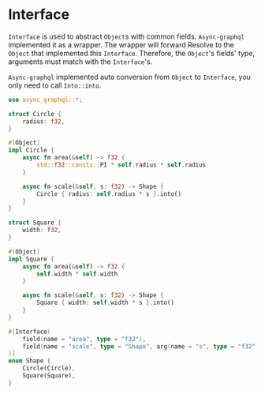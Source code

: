 # Interface

`Interface` is used to abstract `Object`s with common fields.
`Async-graphql` implemented it as a wrapper.
The wrapper will forward Resolve to the `Object` that implemented this `Interface`.
Therefore, the `Object`'s fields' type, arguments must match with the `Interface`'s.

`Async-graphql` implemented auto conversion from `Object` to `Interface`, you only need to call `Into::into`.

```rust
use async_graphql::*;

struct Circle {
    radius: f32,
}

#[Object]
impl Circle {
    async fn area(&self) -> f32 {
        std::f32::consts::PI * self.radius * self.radius
    }

    async fn scale(&self, s: f32) -> Shape {
        Circle { radius: self.radius * s }.into()
    }
}

struct Square {
    width: f32,
}

#[Object]
impl Square {
    async fn area(&self) -> f32 {
        self.width * self.width
    }

    async fn scale(&self, s: f32) -> Shape {
        Square { width: self.width * s }.into()
    }
}

#[Interface(
    field(name = "area", type = "f32"),
    field(name = "scale", type = "Shape", arg(name = "s", type = "f32"))
)]
enum Shape {
    Circle(Circle),
    Square(Square),
}
```

